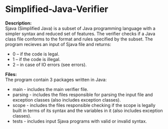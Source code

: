 # Simplified-Java-Verifier
**Description:**<br />
Sjava (Simplified Java) is a subset of Java programming language with a simpler syntax and reduced set of features. The verifier checks if a Java class file conforms to the format and rules specified by the subset. 
The program recieves an input of Sjava file and returns:<br />
- 0 – if the code is legal.
- 1 – if the code is illegal.
- 2 – in case of IO errors (see errors).  

**Files:**<br />
The program contain 3 packages written in Java:<br />
- main - includes the main verifier file.<br />
- parsing - includes the files responsible for parsing the input file and exception classes (also includes exception classes).<br />
- scope - includes the files responsible checking if the scope is legally built in terms of its syntax and the variables in it (also includes exception classes).<br />
- tests - includes input Sjava programs with valid or invalid syntax.<br />
